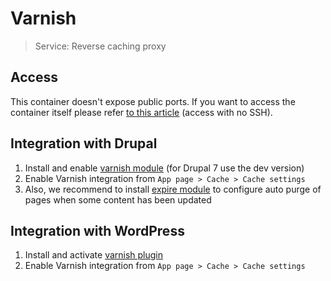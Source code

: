 # Varnish

> Service: Reverse caching proxy

## Access

This container doesn't expose public ports. If you want to access the container itself please refer [to this article](access.md) (access with no SSH). 

## Integration with Drupal

1. Install and enable <a href="https://www.drupal.org/project/varnish" target="_blank">varnish module</a> (for Drupal 7 use the dev version)
2. Enable Varnish integration from `App page > Cache > Cache settings`
3. Also, we recommend to install <a href="https://www.drupal.org/project/expire" target="_blank">expire module</a> to configure auto purge of pages when some content has been updated

## Integration with WordPress

1. Install and activate <a href="https://wordpress.org/plugins/varnish-http-purge/" target="_blank">varnish plugin</a>
2. Enable Varnish integration from `App page > Cache > Cache settings`